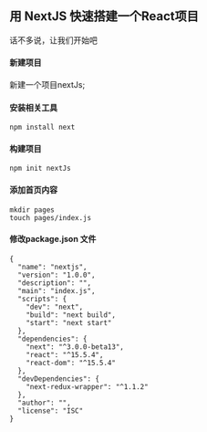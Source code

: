 ## 用 NextJS 快速搭建一个React项目


话不多说，让我们开始吧


#### 新建项目

新建一个项目nextJs;

#### 安装相关工具

```
npm install next
```

#### 构建项目

```
npm init nextJs
```

#### 添加首页内容

```
mkdir pages
touch pages/index.js
```
#### 修改package.json 文件

```
{
  "name": "nextjs",
  "version": "1.0.0",
  "description": "",
  "main": "index.js",
  "scripts": {
    "dev": "next",
    "build": "next build",
    "start": "next start"
  },
  "dependencies": {
    "next": "^3.0.0-beta13",
    "react": "^15.5.4",
    "react-dom": "^15.5.4"
  },
  "devDependencies": {
    "next-redux-wrapper": "^1.1.2"
  },
  "author": "",
  "license": "ISC"
}


```
